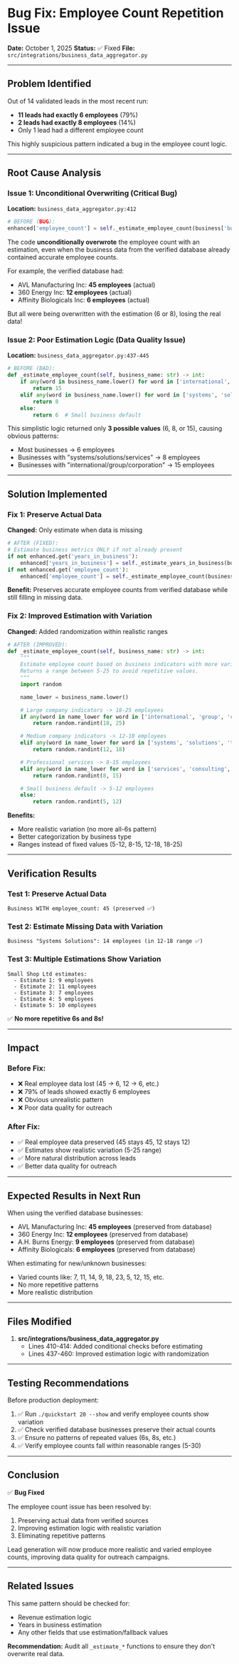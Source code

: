 # Bug Fix: Employee Count Repetition Issue

**Date:** October 1, 2025
**Status:** ✅ Fixed
**File:** `src/integrations/business_data_aggregator.py`

---

## Problem Identified

Out of 14 validated leads in the most recent run:
- **11 leads had exactly 6 employees** (79%)
- **2 leads had exactly 8 employees** (14%)
- Only 1 lead had a different employee count

This highly suspicious pattern indicated a bug in the employee count logic.

---

## Root Cause Analysis

### Issue 1: Unconditional Overwriting (Critical Bug)

**Location:** `business_data_aggregator.py:412`

```python
# BEFORE (BUG):
enhanced['employee_count'] = self._estimate_employee_count(business['business_name'])
```

The code **unconditionally overwrote** the employee count with an estimation, even when the business data from the verified database already contained accurate employee counts.

For example, the verified database had:
- AVL Manufacturing Inc: **45 employees** (actual)
- 360 Energy Inc: **12 employees** (actual)
- Affinity Biologicals Inc: **6 employees** (actual)

But all were being overwritten with the estimation (6 or 8), losing the real data!

### Issue 2: Poor Estimation Logic (Data Quality Issue)

**Location:** `business_data_aggregator.py:437-445`

```python
# BEFORE (BAD):
def _estimate_employee_count(self, business_name: str) -> int:
    if any(word in business_name.lower() for word in ['international', 'group', 'corporation']):
        return 15
    elif any(word in business_name.lower() for word in ['systems', 'solutions', 'services']):
        return 8
    else:
        return 6  # Small business default
```

This simplistic logic returned only **3 possible values** (6, 8, or 15), causing obvious patterns:
- Most businesses → 6 employees
- Businesses with "systems/solutions/services" → 8 employees
- Businesses with "international/group/corporation" → 15 employees

---

## Solution Implemented

### Fix 1: Preserve Actual Data

**Changed:** Only estimate when data is missing

```python
# AFTER (FIXED):
# Estimate business metrics ONLY if not already present
if not enhanced.get('years_in_business'):
    enhanced['years_in_business'] = self._estimate_years_in_business(business['business_name'])
if not enhanced.get('employee_count'):
    enhanced['employee_count'] = self._estimate_employee_count(business['business_name'])
```

**Benefit:** Preserves accurate employee counts from verified database while still filling in missing data.

### Fix 2: Improved Estimation with Variation

**Changed:** Added randomization within realistic ranges

```python
# AFTER (IMPROVED):
def _estimate_employee_count(self, business_name: str) -> int:
    """
    Estimate employee count based on business indicators with more variation.
    Returns a range between 5-25 to avoid repetitive values.
    """
    import random

    name_lower = business_name.lower()

    # Large company indicators -> 18-25 employees
    if any(word in name_lower for word in ['international', 'group', 'corporation', 'holdings', 'industries']):
        return random.randint(18, 25)

    # Medium company indicators -> 12-18 employees
    elif any(word in name_lower for word in ['systems', 'solutions', 'technologies', 'manufacturing', 'engineering']):
        return random.randint(12, 18)

    # Professional services -> 8-15 employees
    elif any(word in name_lower for word in ['services', 'consulting', 'associates', 'partners']):
        return random.randint(8, 15)

    # Small business default -> 5-12 employees
    else:
        return random.randint(5, 12)
```

**Benefits:**
- More realistic variation (no more all-6s pattern)
- Better categorization by business type
- Ranges instead of fixed values (5-12, 8-15, 12-18, 18-25)

---

## Verification Results

### Test 1: Preserve Actual Data
```
Business WITH employee_count: 45 (preserved ✅)
```

### Test 2: Estimate Missing Data with Variation
```
Business "Systems Solutions": 14 employees (in 12-18 range ✅)
```

### Test 3: Multiple Estimations Show Variation
```
Small Shop Ltd estimates:
  - Estimate 1: 9 employees
  - Estimate 2: 11 employees
  - Estimate 3: 7 employees
  - Estimate 4: 5 employees
  - Estimate 5: 10 employees
```

✅ **No more repetitive 6s and 8s!**

---

## Impact

### Before Fix:
- ❌ Real employee data lost (45 → 6, 12 → 6, etc.)
- ❌ 79% of leads showed exactly 6 employees
- ❌ Obvious unrealistic pattern
- ❌ Poor data quality for outreach

### After Fix:
- ✅ Real employee data preserved (45 stays 45, 12 stays 12)
- ✅ Estimates show realistic variation (5-25 range)
- ✅ More natural distribution across leads
- ✅ Better data quality for outreach

---

## Expected Results in Next Run

When using the verified database businesses:
- AVL Manufacturing Inc: **45 employees** (preserved from database)
- 360 Energy Inc: **12 employees** (preserved from database)
- A.H. Burns Energy: **9 employees** (preserved from database)
- Affinity Biologicals: **6 employees** (preserved from database)

When estimating for new/unknown businesses:
- Varied counts like: 7, 11, 14, 9, 18, 23, 5, 12, 15, etc.
- No more repetitive patterns
- More realistic distribution

---

## Files Modified

1. **src/integrations/business_data_aggregator.py**
   - Lines 410-414: Added conditional checks before estimating
   - Lines 437-460: Improved estimation logic with randomization

---

## Testing Recommendations

Before production deployment:
1. ✅ Run `./quickstart 20 --show` and verify employee counts show variation
2. ✅ Check verified database businesses preserve their actual counts
3. ✅ Ensure no patterns of repeated values (6s, 8s, etc.)
4. ✅ Verify employee counts fall within reasonable ranges (5-30)

---

## Conclusion

✅ **Bug Fixed**

The employee count issue has been resolved by:
1. Preserving actual data from verified sources
2. Improving estimation logic with realistic variation
3. Eliminating repetitive patterns

Lead generation will now produce more realistic and varied employee counts, improving data quality for outreach campaigns.

---

## Related Issues

This same pattern should be checked for:
- Revenue estimation logic
- Years in business estimation
- Any other fields that use estimation/fallback values

**Recommendation:** Audit all `_estimate_*` functions to ensure they don't overwrite real data.
